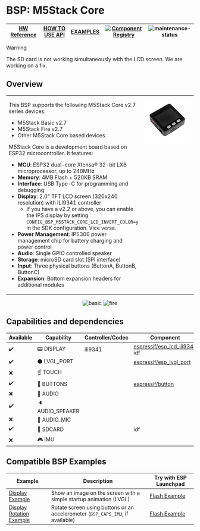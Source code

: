 # BSP: M5Stack Core

| [HW Reference](https://docs.m5stack.com/en/core/basic_v2.7) | [HOW TO USE API](https://github.com/espressif/esp-bsp/blob/master/docu/how_to_use.md) | [EXAMPLES](#compatible-bsp-examples) | [![Component Registry](https://components.espressif.com/components/espressif/m5stack_core/badge.svg)](https://components.espressif.com/components/espressif/m5stack_core) | ![maintenance-status](https://img.shields.io/badge/maintenance-actively--developed-brightgreen.svg) |
| --- | --- | --- | --- | -- |

> [!WARNING]
> The SD card is not working simultaneously with the LCD screen. We are working on a fix.

## Overview

<table>
<tr><td>

This BSP supports the following M5Stack Core v2.7 series devices:
- M5Stack Basic v2.7
- M5Stack Fire v2.7
- Other M5Stack Core based devices

M5Stack Core is a development board based on ESP32 microcontroller. It features:

- **MCU**: ESP32 dual-core Xtensa® 32-bit LX6 microprocessor, up to 240MHz
- **Memory**: 4MB Flash + 520KB SRAM
- **Interface**: USB Type-C for programming and debugging
- **Display**: 2.0" TFT LCD screen (320x240 resolution) with ILI9341 controller
  - If you have a v2.2 or above, you can enable the IPS display by setting `CONFIG_BSP_M5STACK_CORE_LCD_INVERT_COLOR=y` in the SDK configuration. Vice versa.
- **Power Management**: IP5306 power management chip for battery charging and power control
- **Audio**: Single GPIO controlled speaker
- **Storage**: microSD card slot (SPI interface)
- **Input**: Three physical buttons (ButtonA, ButtonB, ButtonC)
- **Expansion**: Bottom expansion headers for additional modules

</td><td width="200" valign="top">
  <img src="doc/m5stack_core.webp">
</td></tr>
</table>

<p align="center">
<img src="https://static-cdn.m5stack.com/resource/docs/products/core/basic_v2.7/basic_v2.7_01.webp" alt="basic" width="350" height="350">
<img src="https://static-cdn.m5stack.com/resource/docs/products/core/fire_v2.7/fire_v2.6_01.webp" alt="fire" width="350" height="350">
</p>

## Capabilities and dependencies

<div align="center">
<!-- START_DEPENDENCIES -->

|     Available    |       Capability       |Controller/Codec|                                                 Component                                                |   Version  |
|------------------|------------------------|----------------|----------------------------------------------------------------------------------------------------------|------------|
|:heavy_check_mark:|     :pager: DISPLAY    |     ili9341    |[espressif/esp_lcd_ili9341](https://components.espressif.com/components/espressif/esp_lcd_ili9341)<br/>idf|^1<br/>>=5.2|
|:heavy_check_mark:|:black_circle: LVGL_PORT|                |      [espressif/esp_lvgl_port](https://components.espressif.com/components/espressif/esp_lvgl_port)      |     ^2     |
|        :x:       |    :point_up: TOUCH    |                |                                                                                                          |            |
|:heavy_check_mark:| :radio_button: BUTTONS |                |             [espressif/button](https://components.espressif.com/components/espressif/button)             |     ^4     |
|        :x:       |  :musical_note: AUDIO  |                |                                                                                                          |            |
|:heavy_check_mark:| :speaker: AUDIO_SPEAKER|                |                                                                                                          |            |
|        :x:       | :microphone: AUDIO_MIC |                |                                                                                                          |            |
|:heavy_check_mark:|  :floppy_disk: SDCARD  |                |                                                    idf                                                   |    >=5.2   |
|        :x:       |    :video_game: IMU    |                |                                                                                                          |            |

<!-- END_DEPENDENCIES -->
</div>

## Compatible BSP Examples

<div align="center">
<!-- START_EXAMPLES -->

| Example | Description | Try with ESP Launchpad |
| ------- | ----------- | ---------------------- |
| [Display Example](https://github.com/espressif/esp-bsp/tree/master/examples/display) | Show an image on the screen with a simple startup animation (LVGL) | [Flash Example](https://espressif.github.io/esp-launchpad/?flashConfigURL=https://espressif.github.io/esp-bsp/config.toml&app=display) |
| [Display Rotation Example](https://github.com/espressif/esp-bsp/tree/master/examples/display_rotation) | Rotate screen using buttons or an accelerometer (`BSP_CAPS_IMU`, if available) | [Flash Example](https://espressif.github.io/esp-launchpad/?flashConfigURL=https://espressif.github.io/esp-bsp/config.toml&app=display_rotation) |

<!-- END_EXAMPLES -->
</div>

<!-- START_BENCHMARK -->
<!-- END_BENCHMARK -->
